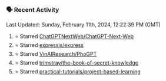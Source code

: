 ### 🗣 Recent Activity

<!--RECENT_ACTIVITY:last_update-->
Last Updated: Sunday, February 11th, 2024, 12:22:39 PM (GMT)
<!--RECENT_ACTIVITY:last_update_end-->
<!--RECENT_ACTIVITY:start-->
1. ⭐ Starred [ChatGPTNextWeb/ChatGPT-Next-Web](https://github.com/ChatGPTNextWeb/ChatGPT-Next-Web)<br>
2. ⭐ Starred [expressjs/express](https://github.com/expressjs/express)<br>
3. ⭐ Starred [VinAIResearch/PhoGPT](https://github.com/VinAIResearch/PhoGPT)<br>
4. ⭐ Starred [trimstray/the-book-of-secret-knowledge](https://github.com/trimstray/the-book-of-secret-knowledge)<br>
5. ⭐ Starred [practical-tutorials/project-based-learning](https://github.com/practical-tutorials/project-based-learning)<br>
<!--RECENT_ACTIVITY:end-->
